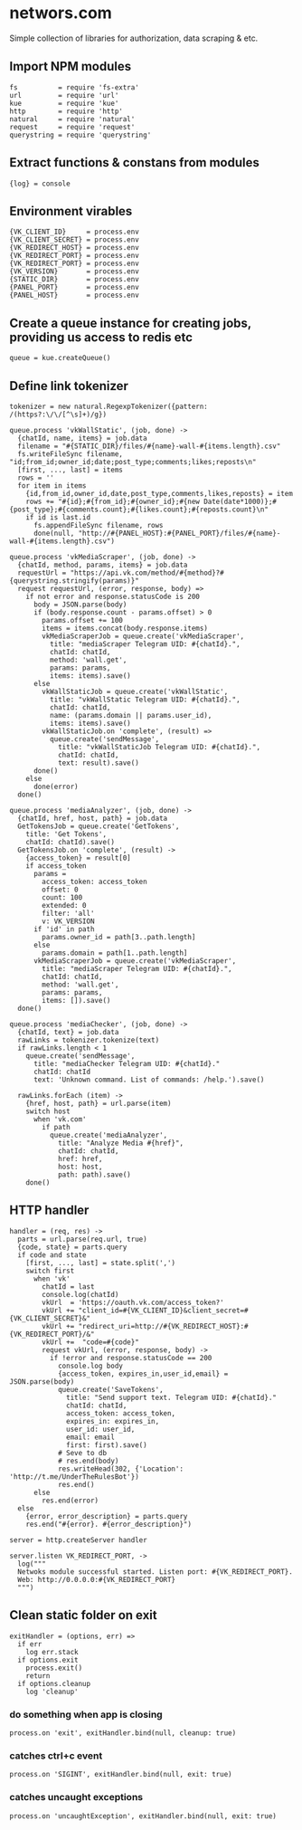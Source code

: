 # networs.com
Simple collection of libraries for authorization, data scraping & etc.


## Import NPM modules

    fs          = require 'fs-extra'
    url         = require 'url'
    kue         = require 'kue'
    http        = require 'http'
    natural     = require 'natural'
    request     = require 'request'
    querystring = require 'querystring'

## Extract functions & constans from modules

    {log} = console

## Environment virables

    {VK_CLIENT_ID}     = process.env
    {VK_CLIENT_SECRET} = process.env
    {VK_REDIRECT_HOST} = process.env
    {VK_REDIRECT_PORT} = process.env
    {VK_REDIRECT_PORT} = process.env
    {VK_VERSION}       = process.env
    {STATIC_DIR}       = process.env
    {PANEL_PORT}       = process.env
    {PANEL_HOST}       = process.env

## Create a queue instance for creating jobs, providing us access to redis etc

    queue = kue.createQueue()

## Define link tokenizer

    tokenizer = new natural.RegexpTokenizer({pattern: /(https?:\/\/[^\s]+)/g})

    queue.process 'vkWallStatic', (job, done) ->
      {chatId, name, items} = job.data
      filename = "#{STATIC_DIR}/files/#{name}-wall-#{items.length}.csv"
      fs.writeFileSync filename, "id;from_id;owner_id;date;post_type;comments;likes;reposts\n"
      [first, ..., last] = items
      rows = ''
      for item in items
        {id,from_id,owner_id,date,post_type,comments,likes,reposts} = item
        rows += "#{id};#{from_id};#{owner_id};#{new Date(date*1000)};#{post_type};#{comments.count};#{likes.count};#{reposts.count}\n"
        if id is last.id
          fs.appendFileSync filename, rows
          done(null, "http://#{PANEL_HOST}:#{PANEL_PORT}/files/#{name}-wall-#{items.length}.csv")

    queue.process 'vkMediaScraper', (job, done) ->
      {chatId, method, params, items} = job.data
      requestUrl = "https://api.vk.com/method/#{method}?#{querystring.stringify(params)}"
      request requestUrl, (error, response, body) =>
        if not error and response.statusCode is 200
          body = JSON.parse(body)
          if (body.response.count - params.offset) > 0
            params.offset += 100
            items = items.concat(body.response.items)
            vkMediaScraperJob = queue.create('vkMediaScraper',
              title: "mediaScraper Telegram UID: #{chatId}.",
              chatId: chatId,
              method: 'wall.get',
              params: params,
              items: items).save()
          else
            vkWallStaticJob = queue.create('vkWallStatic',
              title: "vkWallStatic Telegram UID: #{chatId}.",
              chatId: chatId,
              name: (params.domain || params.user_id),
              items: items).save()
            vkWallStaticJob.on 'complete', (result) =>
              queue.create('sendMessage',
                title: "vkWallStaticJob Telegram UID: #{chatId}.",
                chatId: chatId,
                text: result).save()
          done()
        else
          done(error)
      done()

    queue.process 'mediaAnalyzer', (job, done) ->
      {chatId, href, host, path} = job.data
      GetTokensJob = queue.create('GetTokens',
        title: 'Get Tokens',
        chatId: chatId).save()
      GetTokensJob.on 'complete', (result) ->
        {access_token} = result[0]
        if access_token
          params =
            access_token: access_token
            offset: 0
            count: 100
            extended: 0
            filter: 'all'
            v: VK_VERSION
          if 'id' in path
            params.owner_id = path[3..path.length]
          else
            params.domain = path[1..path.length]
          vkMediaScraperJob = queue.create('vkMediaScraper',
            title: "mediaScraper Telegram UID: #{chatId}.",
            chatId: chatId,
            method: 'wall.get',
            params: params,
            items: []).save()
      done()

    queue.process 'mediaChecker', (job, done) ->
      {chatId, text} = job.data
      rawLinks = tokenizer.tokenize(text)
      if rawLinks.length < 1
        queue.create('sendMessage',
          title: "mediaChecker Telegram UID: #{chatId}."
          chatId: chatId
          text: 'Unknown command. List of commands: /help.').save()

      rawLinks.forEach (item) ->
        {href, host, path} = url.parse(item)
        switch host
          when 'vk.com'
            if path
              queue.create('mediaAnalyzer',
                title: "Analyze Media #{href}",
                chatId: chatId,
                href: href,
                host: host,
                path: path).save()
        done()


## HTTP handler

    handler = (req, res) ->
      parts = url.parse(req.url, true)
      {code, state} = parts.query
      if code and state
        [first, ..., last] = state.split(',')
        switch first
          when 'vk'
            chatId = last
            console.log(chatId)
            vkUrl  = 'https://oauth.vk.com/access_token?'
            vkUrl += "client_id=#{VK_CLIENT_ID}&client_secret=#{VK_CLIENT_SECRET}&"
            vkUrl += "redirect_uri=http://#{VK_REDIRECT_HOST}:#{VK_REDIRECT_PORT}/&"
            vkUrl +=  "code=#{code}"
            request vkUrl, (error, response, body) ->
              if !error and response.statusCode == 200
                console.log body
                {access_token, expires_in,user_id,email} = JSON.parse(body)
                queue.create('SaveTokens',
                  title: "Send support text. Telegram UID: #{chatId}."
                  chatId: chatId,
                  access_token: access_token,
                  expires_in: expires_in,
                  user_id: user_id,
                  email: email
                  first: first).save()
                # Seve to db
                # res.end(body)
                res.writeHead(302, {'Location': 'http://t.me/UnderTheRulesBot'})
                res.end()
          else
            res.end(error)
      else
        {error, error_description} = parts.query
        res.end("#{error}. #{error_description}")

    server = http.createServer handler

    server.listen VK_REDIRECT_PORT, ->
      log("""
      Netwoks module successful started. Listen port: #{VK_REDIRECT_PORT}.
      Web: http://0.0.0.0:#{VK_REDIRECT_PORT}
      """)

## **Clean** static folder on exit

    exitHandler = (options, err) =>
      if err
        log err.stack
      if options.exit
        process.exit()
        return
      if options.cleanup
        log 'cleanup'

### **do something when app is closing**

    process.on 'exit', exitHandler.bind(null, cleanup: true)

### **catches ctrl+c event**

    process.on 'SIGINT', exitHandler.bind(null, exit: true)

### **catches uncaught exceptions**

    process.on 'uncaughtException', exitHandler.bind(null, exit: true)
